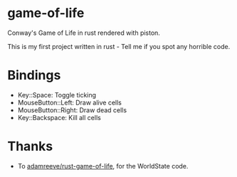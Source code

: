 # game-of-life

Conway's Game of Life in rust rendered with piston.

This is my first project written in rust - Tell me if you spot any horrible
code.

# Bindings

-   Key::Space: Toggle ticking
-   MouseButton::Left: Draw alive cells
-   MouseButton::Right: Draw dead cells
-   Key::Backspace: Kill all cells

# Thanks

-   To [adamreeve/rust-game-of-life][ar], for the WorldState code.

[ar]: https://github.com/adamreeve/rust-game-of-life
